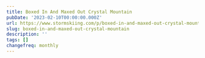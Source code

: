 ```yaml
---
title: Boxed In And Maxed Out Crystal Mountain
pubDate: '2023-02-10T00:00:00.000Z'
url: https://www.stormskiing.com/p/boxed-in-and-maxed-out-crystal-mountain
slug: boxed-in-and-maxed-out-crystal-mountain
description: ''
tags: []
changefreq: monthly
---
```


<!-- Add post content below -->

